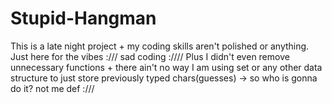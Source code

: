 # Stupid-Hangman
This is a late night project + my coding skills aren't polished or anything. Just here for the vibes :/// sad coding ://// Plus I didn't even remove unnecessary functions + there ain't no way I am using set or any other data structure to just store previously typed chars(guesses) -> so who is gonna do it? not me def :///
